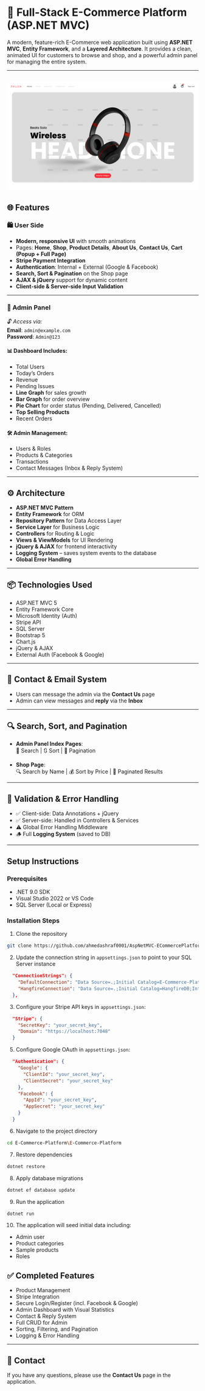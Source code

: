 # 🛒 Full-Stack E-Commerce Platform (ASP.NET MVC)

A modern, feature-rich E-Commerce web application built using **ASP.NET MVC**, **Entity Framework**, and a **Layered Architecture**. It provides a clean, animated UI for customers to browse and shop, and a powerful admin panel for managing the entire system.

---
![Admin Dashboard](./assets/home.png)
---

## 🌐 Features

### 🛍️ User Side
- **Modern, responsive UI** with smooth animations
- Pages: **Home**, **Shop**, **Product Details**, **About Us**, **Contact Us**, **Cart (Popup + Full Page)**
- **Stripe Payment Integration**
- **Authentication**: Internal + External (Google & Facebook)
- **Search, Sort & Pagination** on the Shop page
- **AJAX & jQuery** support for dynamic content
- **Client-side & Server-side Input Validation**
---

### 🔐 Admin Panel  
🔓 *Access via:*  
**Email**: `admin@example.com`  
**Password**: `Admin@123`

#### 📊 Dashboard Includes:
- Total Users
- Today’s Orders
- Revenue
- Pending Issues
- **Line Graph** for sales growth
- **Bar Graph** for order overview
- **Pie Chart** for order status (Pending, Delivered, Cancelled)
- **Top Selling Products**
- Recent Orders

#### 🛠️ Admin Management:
- Users & Roles  
- Products & Categories  
- Transactions  
- Contact Messages (Inbox & Reply System)

---

## ⚙️ Architecture

- **ASP.NET MVC Pattern**
- **Entity Framework** for ORM
- **Repository Pattern** for Data Access Layer
- **Service Layer** for Business Logic
- **Controllers** for Routing & Logic
- **Views & ViewModels** for UI Rendering
- **jQuery & AJAX** for frontend interactivity
- **Logging System** – saves system events to the database
- **Global Error Handling**

---

## 📦 Technologies Used

- ASP.NET MVC 5  
- Entity Framework Core  
- Microsoft Identity (Auth)  
- Stripe API  
- SQL Server  
- Bootstrap 5  
- Chart.js  
- jQuery & AJAX  
- External Auth (Facebook & Google)

---

## 💬 Contact & Email System

- Users can message the admin via the **Contact Us** page  
- Admin can view messages and **reply** via the **Inbox**

---

## 🔍 Search, Sort, and Pagination

- **Admin Panel Index Pages**:  
  🔎 Search | 🔃 Sort | 📄 Pagination  

- **Shop Page**:  
  🔍 Search by Name | 💰 Sort by Price | 📄 Paginated Results  

---

## 🧪 Validation & Error Handling

- ✅ Client-side: Data Annotations + jQuery  
- ✅ Server-side: Handled in Controllers & Services  
- ⚠️ Global Error Handling Middleware  
- 🪵 Full **Logging System** (saved to DB)

---

## Setup Instructions

### Prerequisites
* .NET 9.0 SDK
* Visual Studio 2022 or VS Code
* SQL Server (Local or Express)

### Installation Steps

1. Clone the repository
```bash
git clone https://github.com/ahmedashraf0001/AspNetMVC-ECommercePlatform
```
2. Update the connection string in `appsettings.json` to point to your SQL Server instance
```json
  "ConnectionStrings": {
    "DefaultConnection": "Data Source=.;Initial Catalog=E-Commerce-PlatformDB;Integrated Security=True;Encrypt=False;Trust Server Certificate=True",
    "HangfireConnection": "Data Source=.;Initial Catalog=HangfireDB;Integrated Security=True;Encrypt=False;Trust Server Certificate=True"
  },
```
3. Configure your Stripe API keys in `appsettings.json`:
```json
  "Stripe": {
    "SecretKey": "your_secret_key",
    "Domain": "https://localhost:7048"
  }
```

5. Configure Google OAuth in `appsettings.json`:
```json
  "Authentication": {
    "Google": {
      "ClientId": "your_secret_key",
      "ClientSecret": "your_secret_key"
    },
    "Facebook": {
      "AppId": "your_secret_key",
      "AppSecret": "your_secret_key"
    }
  }
```
6. Navigate to the project directory
```bash
cd E-Commerce-Platform\E-Commerce-Platform
```
7. Restore dependencies
```bash
dotnet restore
```
8. Apply database migrations
```bash
dotnet ef database update
```
9. Run the application
```bash
dotnet run
```
10. The application will seed initial data including:
- Admin user
- Product categories
- Sample products
- Roles

## ✅ Completed Features

- Product Management  
- Stripe Integration  
- Secure Login/Register (incl. Facebook & Google)  
- Admin Dashboard with Visual Statistics  
- Contact & Reply System  
- Full CRUD for Admin  
- Sorting, Filtering, and Pagination  
- Logging & Error Handling  

---

## 📧 Contact

If you have any questions, please use the **Contact Us** page in the application.
